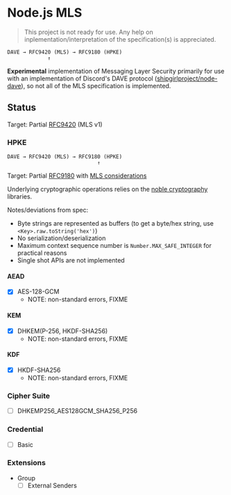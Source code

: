 # Node.js MLS

> This project is not ready for use. Any help on inplementation/interpretation of the specification(s) is appreciated.

```text
DAVE → RFC9420 (MLS) → RFC9180 (HPKE)
             ↑
```

**Experimental** implementation of Messaging Layer Security primarily for use with an implementation of Discord's DAVE protocol ([shipgirlproject/node-dave](https://github.com/shipgirlproject/node-dave/)), so not all of the MLS specification is implemented.

## Status
Target: Partial [RFC9420](https://datatracker.ietf.org/doc/html/rfc9420) (MLS v1)

### HPKE
```text
DAVE → RFC9420 (MLS) → RFC9180 (HPKE)
                             ↑
```

Target: Partial [RFC9180](https://www.rfc-editor.org/rfc/rfc9180.html) with [MLS considerations](https://www.rfc-editor.org/rfc/rfc9420.html#name-cryptographic-objects)

Underlying cryptographic operations relies on the [noble cryptography](https://paulmillr.com/noble/) libraries.

Notes/deviations from spec:
- Byte strings are represented as buffers (to get a byte/hex string, use `<Key>.raw.toString('hex')`)
- No serialization/deserialization
- Maximum context sequence number is `Number.MAX_SAFE_INTEGER` for practical reasons
- Single shot APIs are not implemented

#### AEAD
- [x] AES-128-GCM
  - NOTE: non-standard errors, FIXME

#### KEM
- [x] DHKEM(P-256, HKDF-SHA256)
  - NOTE: non-standard errors, FIXME

#### KDF
- [x] HKDF-SHA256
  - NOTE: non-standard errors, FIXME

### Cipher Suite
- [ ] DHKEMP256_AES128GCM_SHA256_P256

### Credential
- [ ] Basic

### Extensions
- Group
  - [ ] External Senders
